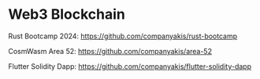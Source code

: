 # Web3 Blockchain

Rust Bootcamp 2024:
https://github.com/companyakis/rust-bootcamp

CosmWasm Area 52:
https://github.com/companyakis/area-52

Flutter Solidity Dapp:
https://github.com/companyakis/flutter-solidity-dapp
